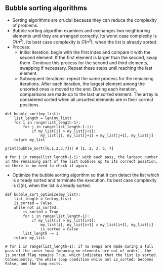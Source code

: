 ## Bubble sorting algorithms
- Sorting algorithms are crucial because they can reduce the complexity of problems.
- Bubble sorting algorithm examines and exchanges two neighboring elements until they are arranged correctly. Its worst case complexity is $O(n^2)$. Its best case complexity is $\Omega(n^2)$, when the list is already sorted. 
- Process:
  - Initial iteration: begin with the first index and compare it with the second element. If the first element is larger than the second, swap them. Continue this process for the second and third elements, swapping if necessary. Repeat these steps until reaching the last element.
  - Subsequent iterations: repeat the same process for the remaining iterations. After each iteration, the largest element among the unsorted ones is moved to the end. During each iteration, comparisons are made up to the last unsorted element. The array is considered sorted when all unsorted elements are in their correct positions.

```
def bubble_sort(my_list):
    list_length = len(my_list)
    for i in range(list_length-1):
        for j in range(list_length-1-i):
            if my_list[j] > my_list[j+1]:
                my_list[j], my_list[j+1] = my_list[j+1], my_list[j]
    return my_list

print(bubble_sort([6,1,2,3,7])) # [1, 2, 3, 6, 7]

# for j in range(list_length-1-i): with each pass, the largest number in the remaining part of the list bubbles up to its correct position, so there is no need to check it again.
```

- Optimize the bubble sorting algorithm so that it can detect the list which is already sorted and terminate the execution. Its best case complexity is $\Omega(n)$, when the list is already sorted.  
```
def bubble_sort_optimize(my_list):
    list_length = len(my_list)
    is_sorted = False
    while not is_sorted:
        is_sorted = True
        for i in range(list_length-1):
            if my_list[i] > my_list[i+1]:
                my_list[i], my_list[i+1] = my_list[i+1], my_list[i]
                is_sorted = False
        list_length -= 1
    return my_list

# for i in range(list_length-1): if no swaps are made during a full pass of the inner loop (meaning no elements are out of order), the is_sorted flag remains True, which indicates that the list is sorted. Consequently, the while loop condition while not is_sorted: becomes False, and the loop exits.
```
